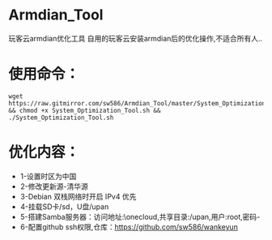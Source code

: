 # Armdian_Tool
玩客云armdian优化工具
自用的玩客云安装armdian后的优化操作,不适合所有人..


# 使用命令：
```
wget https://raw.gitmirror.com/sw586/Armdian_Tool/master/System_Optimization_Tool.sh && chmod +x System_Optimization_Tool.sh && ./System_Optimization_Tool.sh
```
# 优化内容：

-  1-设置时区为中国
-  2-修改更新源-清华源
-  3-Debian 双栈网络时开启 IPv4 优先
-  4-挂载SD卡/sd，U盘/upan
-  5-搭建Samba服务器：访问地址:\onecloud,共享目录:/upan,用户:root,密码-
-  6-配置github ssh权限,仓库：https://github.com/sw586/wankeyun
